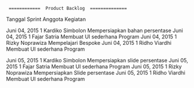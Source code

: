     ============  Product Backlog  ==============
   
Tanggal       Sprint    Anggota             Kegiatan

Juni 04, 2015	1	Kardiko Simbolon    Mempersiapkan bahan persentase
Juni 04, 2015   1	Fajar Satria	    Membuat UI sederhana Program
Juni 04, 2015   1       Rizky Noprawiza     Mempelajari Bespoke
Juni 04, 2015   1       Ridho Viardhi	    Membuat UI sederhana Program


Juni 05, 2015	1	Kardiko Simbolon    Mempersiapkan slide persentase
Juni 05, 2015   1	Fajar Satria	    Membuat UI sederhana Program
Juni 05, 2015	1	Rizky Noprawiza	    Mempersiapkan Slide persentase
Juni 05, 2015	1	Ridho Viardhi	    Membuat UI sederhana Program
